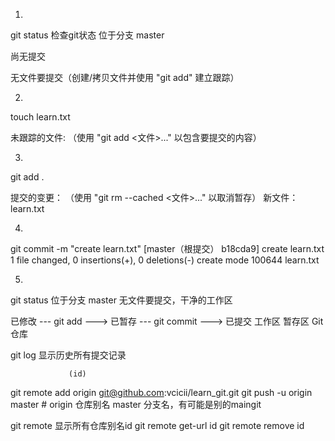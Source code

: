 1. 
git status    检查git状态
位于分支 master

尚无提交

无文件要提交（创建/拷贝文件并使用 "git add" 建立跟踪）

2.
touch learn.txt


未跟踪的文件:
  （使用 "git add <文件>..." 以包含要提交的内容）

3. 
 git add .

提交的变更：
  （使用 "git rm --cached <文件>..." 以取消暂存）
	新文件：   learn.txt

4. 
git commit -m "create learn.txt"
[master（根提交） b18cda9] create learn.txt
 1 file changed, 0 insertions(+), 0 deletions(-)
 create mode 100644 learn.txt

5.
git status
位于分支 master
无文件要提交，干净的工作区


已修改 --- git add ---> 已暂存 --- git commit ---> 已提交
工作区                  暂存区                     Git仓库

git log 显示历史所有提交记录


                 (id)
git remote add origin git@github.com:vcicii/learn_git.git
git push -u origin master # origin 仓库别名 master 分支名，有可能是别的maingit 

git remote  显示所有仓库别名id
git remote get-url id 
git remote remove id